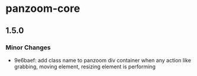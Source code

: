 # panzoom-core

## 1.5.0

### Minor Changes

- 9e6baef: add class name to panzoom div container when any action like grabbing, moving element, resizing element is performing
